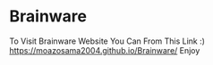 # Brainware

To Visit Brainware Website You Can From This Link :)
  https://moazosama2004.github.io/Brainware/
Enjoy 
